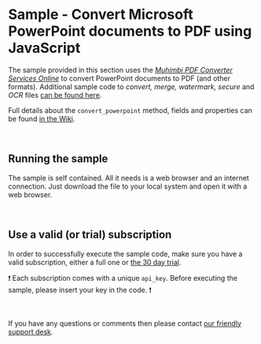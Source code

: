 # Sample - Convert Microsoft PowerPoint documents to PDF using JavaScript

The sample provided in this section uses the [*Muhimbi PDF Converter Services Online*](https://github.com/Muhimbi/PDF-Converter-Services-Online) to convert PowerPoint documents to PDF (and other formats).
Additional sample code to *convert, merge, watermark, secure* and *OCR* files [can be found here](../).

Full details about the `convert_powerpoint` method, fields and properties can be found [in the Wiki](https://github.com/Muhimbi/PDF-Converter-Services-Online/wiki/API:-convert_powerpoint).

<br>

## Running the sample

The sample is self contained. All it needs is a web browser and an internet connection. Just download the file to your local system and open it with a web browser.

<br>

## Use a valid (or trial) subscription

In order to successfully execute the sample code, make sure you have a valid subscription, either a full one or [the 30 day trial](https://support.muhimbi.com/hc/en-us/articles/115002816048-Getting-started-with-the-PDF-Converter-Services-Online).

:exclamation: Each subscription comes with a unique `api_key`. Before executing the sample, please insert your key in the code. :exclamation:


<br>

If you have any questions or comments then please contact [our friendly support desk](http://www.muhimbi-online.com/contact).
